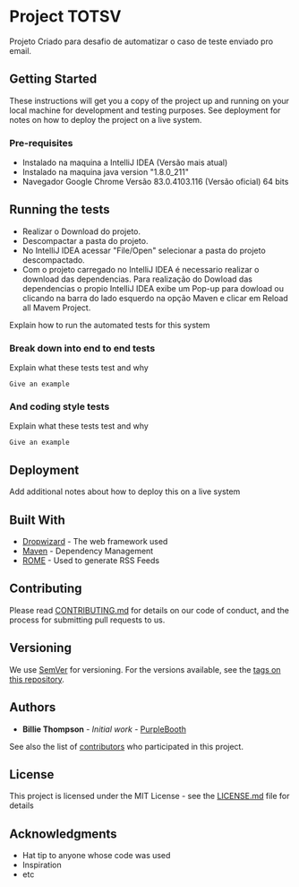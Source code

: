 # Project TOTSV

Projeto Criado para desafio de automatizar o caso de teste enviado pro email. 

## Getting Started

These instructions will get you a copy of the project up and running on your local machine for development and testing purposes. See deployment for notes on how to deploy the project on a live system.

### Pre-requisites

- Instalado na maquina a IntelliJ IDEA (Versão mais atual)
- Instalado na maquina java version "1.8.0_211"
- Navegador Google Chrome Versão 83.0.4103.116 (Versão oficial) 64 bits 

## Running the tests

- Realizar o Download do projeto.
- Descompactar a pasta do projeto.
- No IntelliJ IDEA acessar "File/Open" selecionar a pasta do projeto descompactado.
- Com o projeto carregado no IntelliJ IDEA é necessario realizar o download das dependencias.
Para realização do Dowload das dependencias o propio IntelliJ IDEA exibe um Pop-up para dowload
ou clicando na barra do lado esquerdo na opção Maven e clicar em Reload all Mavem Project.
 


Explain how to run the automated tests for this system

### Break down into end to end tests

Explain what these tests test and why

```
Give an example
```

### And coding style tests

Explain what these tests test and why

```
Give an example
```

## Deployment

Add additional notes about how to deploy this on a live system

## Built With

* [Dropwizard](http://www.dropwizard.io/1.0.2/docs/) - The web framework used
* [Maven](https://maven.apache.org/) - Dependency Management
* [ROME](https://rometools.github.io/rome/) - Used to generate RSS Feeds

## Contributing

Please read [CONTRIBUTING.md](https://gist.github.com/PurpleBooth/b24679402957c63ec426) for details on our code of conduct, and the process for submitting pull requests to us.

## Versioning

We use [SemVer](http://semver.org/) for versioning. For the versions available, see the [tags on this repository](https://github.com/your/project/tags). 

## Authors

* **Billie Thompson** - *Initial work* - [PurpleBooth](https://github.com/PurpleBooth)

See also the list of [contributors](https://github.com/your/project/contributors) who participated in this project.

## License

This project is licensed under the MIT License - see the [LICENSE.md](LICENSE.md) file for details

## Acknowledgments

* Hat tip to anyone whose code was used
* Inspiration
* etc
